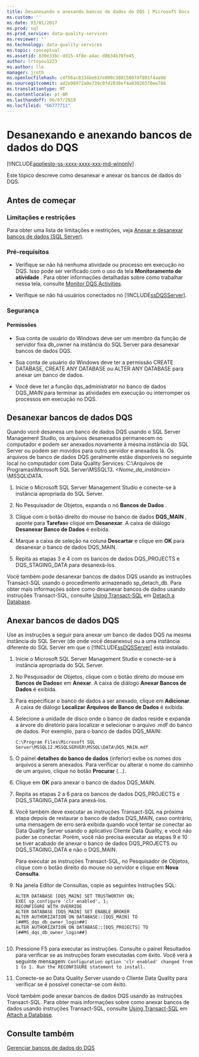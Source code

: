 ```yaml
---
title: Desanexando e anexando bancos de dados do DQS | Microsoft Docs
ms.custom: ''
ms.date: 03/01/2017
ms.prod: sql
ms.prod_service: data-quality-services
ms.reviewer: ''
ms.technology: data-quality-services
ms.topic: conceptual
ms.assetid: 830e33bc-dd15-4f8e-a4ac-d8634b78fe45
author: lrtoyou1223
ms.author: lle
manager: jroth
ms.openlocfilehash: c4f56ac8334be617e800c388158074f801f4aa98
ms.sourcegitcommit: ad2e98972a0e739c0fd2038ef4a030265f0ee788
ms.translationtype: MT
ms.contentlocale: pt-BR
ms.lasthandoff: 06/07/2019
ms.locfileid: "66777711"
---
```

# <a name="detaching-and-attaching-dqs-databases"></a>Desanexando e anexando bancos de dados do DQS

[!INCLUDE[appliesto-ss-xxxx-xxxx-xxx-md-winonly](../includes/appliesto-ss-xxxx-xxxx-xxx-md-winonly.md)]

  Este tópico descreve como desanexar e anexar os bancos de dados do DQS.  
  
##  <a name="BeforeYouBegin"></a> Antes de começar  
  
###  <a name="Limitations"></a> Limitações e restrições  
 Para obter uma lista de limitações e restrições, veja [Anexar e desanexar bancos de dados &#40;SQL Server&#41;](../relational-databases/databases/database-detach-and-attach-sql-server.md).  
  
###  <a name="Prerequisites"></a> Pré-requisitos  
  
-   Verifique se não há nenhuma atividade ou processo em execução no DQS. Isso pode ser verificado com o uso da tela **Monitoramento de atividade** . Para obter informações detalhadas sobre como trabalhar nessa tela, consulte [Monitor DQS Activities](../data-quality-services/monitor-dqs-activities.md).  
  
-   Verifique se não há usuários conectados no [!INCLUDE[ssDQSServer](../includes/ssdqsserver-md.md)].  
  
###  <a name="Security"></a> Segurança  
  
####  <a name="Permissions"></a> Permissões  
  
-   Sua conta de usuário do Windows deve ser um membro da função de servidor fixa db_owner na instância do SQL Server para desanexar bancos de dados DQS.  
  
-   Sua conta de usuário do Windows deve ter a permissão CREATE DATABASE, CREATE ANY DATABASE ou ALTER ANY DATABASE para anexar um banco de dados.  
  
-   Você deve ter a função dqs_administrator no banco de dados DQS_MAIN para terminar as atividades em execução ou interromper os processos em execução no DQS.  
  
##  <a name="Detach"></a> Desanexar bancos de dados DQS  
 Quando você desanexa um banco de dados DQS usando o SQL Server Management Studio, os arquivos desanexados permanecem no computador e podem ser anexados novamente à mesma instância do SQL Server ou podem ser movidos para outro servidor e anexados lá. Os arquivos de banco de dados DQS geralmente estão disponíveis no seguinte local no computador com Data Quality Services: C:\Arquivos de Programas\Microsoft SQL Server\MSSQL13. *<Nome_da_instância>* \MSSQL\DATA.  
  
1.  Inicie o Microsoft SQL Server Management Studio e conecte-se à instância apropriada do SQL Server.  
  
2.  No Pesquisador de Objetos, expanda o nó **Bancos de Dados** .  
  
3.  Clique com o botão direito do mouse no banco de dados **DQS_MAIN** , aponte para **Tarefas**e clique em **Desanexar**. A caixa de diálogo **Desanexar Banco de Dados** é exibida.  
  
4.  Marque a caixa de seleção na coluna **Descartar** e clique em **OK** para desanexar o banco de dados DQS_MAIN.  
  
5.  Repita as etapas 3 e 4 com os bancos de dados DQS_PROJECTS e DQS_STAGING_DATA para desanexá-los.  
  
 Você também pode desanexar bancos de dados DQS usando as instruções Transact-SQL usando o procedimento armazenado sp_detach_db. Para obter mais informações sobre como desanexar bancos de dados usando instruções Transact-SQL, consulte [Using Transact-SQL](../relational-databases/databases/detach-a-database.md#TsqlProcedure) em [Detach a Database](../relational-databases/databases/detach-a-database.md).  
  
##  <a name="Attach"></a> Anexar bancos de dados DQS  
 Use as instruções a seguir para anexar um banco de dados DQS na mesma instância do SQL Server (de onde você desanexou) ou a uma instância diferente do SQL Server em que o [!INCLUDE[ssDQSServer](../includes/ssdqsserver-md.md)] está instalado.  
  
1.  Inicie o Microsoft SQL Server Management Studio e conecte-se à instância apropriada do SQL Server.  
  
2.  No Pesquisador de Objetos, clique com o botão direito do mouse em **Bancos de Dados**e em **Anexar**. A caixa de diálogo **Anexar Bancos de Dados** é exibida.  
  
3.  Para especificar o banco de dados a ser anexado, clique em **Adicionar**. A caixa de diálogo **Localizar Arquivos de Banco de Dados** é exibida.  
  
4.  Selecione a unidade de disco onde o banco de dados reside e expanda a árvore do diretório para localizar e selecionar o arquivo .mdf do banco de dados. Por exemplo, para o banco de dados DQS_MAIN:  
  
    ```  
    C:\Program Files\Microsoft SQL Server\MSSQL12.MSSQLSERVER\MSSQL\DATA\DQS_MAIN.mdf  
    ```  
  
5.  O painel **detalhes do banco de dados** (inferior) exibe os nomes dos arquivos a serem anexados. Para verificar ou alterar o nome do caminho de um arquivo, clique no botão **Procurar** (...).  
  
6.  Clique em **OK** para anexar o banco de dados DQS_MAIN.  
  
7.  Repita as etapas 2 a 6 para os bancos de dados DQS_PROJECTS e DQS_STAGING_DATA para anexá-los.  
  
8.  Você também deve executar as instruções Transact-SQL na próxima etapa depois de restaurar o banco de dados DQS_MAIN, caso contrário, uma mensagem de erro será exibida quando você tentar se conectar ao Data Quality Server usando o aplicativo Cliente Data Quality, e você não puder se conectar. Porém, você não precisa executar as etapas 9 e 10 se tiver acabado de anexar o banco de dados DQS_PROJECTS ou DQS_STAGING_DATA e não o DQS_MAIN.  
  
     Para executar as instruções Transact-SQL, no Pesquisador de Objetos, clique com o botão direito do mouse no servidor e clique em **Nova Consulta**.  
  
9. Na janela Editor de Consultas, copie as seguintes instruções SQL:  
  
    ```  
    ALTER DATABASE [DQS_MAIN] SET TRUSTWORTHY ON;  
    EXEC sp_configure 'clr enabled', 1;  
    RECONFIGURE WITH OVERRIDE  
    ALTER DATABASE [DQS_MAIN] SET ENABLE_BROKER  
    ALTER AUTHORIZATION ON DATABASE::[DQS_MAIN] TO [##MS_dqs_db_owner_login##]  
    ALTER AUTHORIZATION ON DATABASE::[DQS_PROJECTS] TO [##MS_dqs_db_owner_login##]  
  
    ```  
  
10. Pressione F5 para executar as instruções. Consulte o painel Resultados para verificar se as instruções foram executadas com êxito. Você verá a seguinte mensagem: `Configuration option 'clr enabled' changed from 1 to 1. Run the RECONFIGURE statement to install.`  
  
11. Conecte-se ao Data Quality Server usando o Cliente Data Quality para verificar se é possível conectar-se com êxito.  
  
 Você também pode anexar bancos de dados DQS usando as instruções Transact-SQL. Para obter mais informações sobre como anexar bancos de dados usando instruções Transact-SQL, consulte [Using Transact-SQL](../relational-databases/databases/attach-a-database.md#TsqlProcedure) em [Attach a Database](../relational-databases/databases/attach-a-database.md).  
  
## <a name="see-also"></a>Consulte também  
 [Gerenciar bancos de dados do DQS](../data-quality-services/manage-dqs-databases.md)  
  
  
